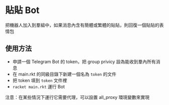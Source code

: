 # 貼貼 Bot

把機器人加入到羣組中，如果消息內含有簡體或繁體的貼貼，則回復一個貼貼的表情包

## 使用方法

- 申請一個 Telegram Bot 的 token，把 group privicy 設為能收到羣內所有消息
- 在 main.rkt 的同級目錄下新建一個名為 `token` 的文件
- 把 token 填到 `token` 文件裡
- `racket main.rkt` 運行 Bot

注意：在某些情況下運行它需要代理，可以設置 all_proxy 環璄變數來實現
